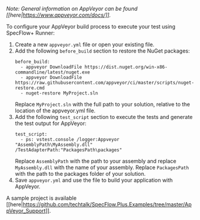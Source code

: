 *Note: General information on AppVeyor can be found [[here|https://www.appveyor.com/docs/]].*

To configure your AppVeyor build process to execute your test using SpecFlow+ Runner:

1. Create a new `appveyor.yml` file or open your existing file.
1. Add the following `before_build` section to restore the NuGet packages:  
   ```
   before_build:
     - appveyor DownloadFile https://dist.nuget.org/win-x86-commandline/latest/nuget.exe
     - appveyor DownloadFile https://raw.githubusercontent.com/appveyor/ci/master/scripts/nuget-restore.cmd
     - nuget-restore MyProject.sln
   ```
   Replace `MyProject.sln` with the full path to your solution, relative to the location of the appveyor.yml file.
1. Add the following `test_script` section to execute the tests and generate the test output for AppVeyor:  
   ```
   test_script:
     - ps: vstest.console /logger:Appveyor "AssemblyPath\MyAssembly.dll" /TestAdapterPath:"PackagesPath\packages"
   ```
   Replace `AssemblyPath` with the path to your assembly and replace `MyAssembly.dll` with the name of your assembly. Replace `PackagesPath` with the path to the packages folder of your solution.
1. Save `appveyor.yml` and use the file to build your application with AppVeyor.

A sample project is available [[here|https://github.com/techtalk/SpecFlow.Plus.Examples/tree/master/AppVeyor_Support]].